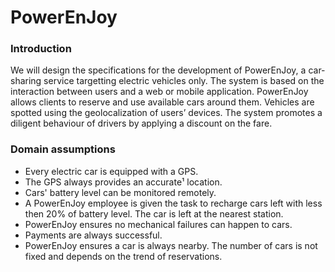 # PowerEnJoy
### Introduction
We will design the specifications for the development of PowerEnJoy, a car-sharing service targetting electric vehicles only. The system is based on the interaction between users and a web or mobile application. PowerEnJoy allows clients to reserve and use available cars around them. Vehicles are spotted using the geolocalization of users’ devices. The system promotes a diligent behaviour of drivers by applying a discount on the fare.
### Domain assumptions
- Every electric car is equipped with a GPS.
- The GPS always provides an accurate¹ location.
- Cars' battery level can be monitored remotely.
- A PowerEnJoy employee is given the task to recharge cars left with less then 20% of battery level. The car is left at the nearest station.
- PowerEnJoy ensures no mechanical failures can happen to cars.
- Payments are always successful.
- PowerEnJoy ensures a car is always nearby. The number of cars is not fixed and depends on the trend of reservations.
